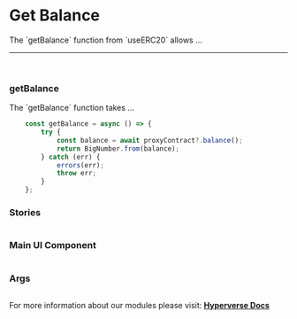 # Get Balance

<p> The `getBalance` function from `useERC20` allows ... </p>

---

<br>

### getBalance

<p> The `getBalance` function takes ... </p>

```jsx
	const getBalance = async () => {
		try {
			const balance = await proxyContract?.balance();
			return BigNumber.from(balance);
		} catch (err) {
			errors(err);
			throw err;
		}
	};
```

### Stories

```jsx

```

### Main UI Component

```jsx

```

### Args

```jsx

```

For more information about our modules please visit: [**Hyperverse Docs**](docs.hyperverse.dev)
